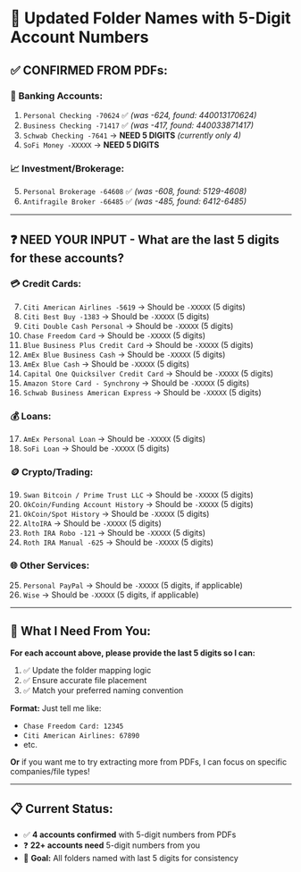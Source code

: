 # 📁 Updated Folder Names with 5-Digit Account Numbers

## ✅ **CONFIRMED FROM PDFs:**

### 🏦 **Banking Accounts:**
1. `Personal Checking -70624` ✅ *(was -624, found: 440013170624)*
2. `Business Checking -71417` ✅ *(was -417, found: 440033871417)*
3. `Schwab Checking -7641` → **NEED 5 DIGITS** *(currently only 4)*
4. `SoFi Money -XXXXX` → **NEED 5 DIGITS**

### 📈 **Investment/Brokerage:**
5. `Personal Brokerage -64608` ✅ *(was -608, found: 5129-4608)*
6. `Antifragile Broker -66485` ✅ *(was -485, found: 6412-6485)*

---

## ❓ **NEED YOUR INPUT - What are the last 5 digits for these accounts?**

### 💳 **Credit Cards:**
7. `Citi American Airlines -5619` → Should be `-XXXXX` (5 digits)
8. `Citi Best Buy -1383` → Should be `-XXXXX` (5 digits)
9. `Citi Double Cash Personal` → Should be `-XXXXX` (5 digits)
10. `Chase Freedom Card` → Should be `-XXXXX` (5 digits)
11. `Blue Business Plus Credit Card` → Should be `-XXXXX` (5 digits)
12. `AmEx Blue Business Cash` → Should be `-XXXXX` (5 digits)
13. `AmEx Blue Cash` → Should be `-XXXXX` (5 digits)
14. `Capital One Quicksilver Credit Card` → Should be `-XXXXX` (5 digits)
15. `Amazon Store Card - Synchrony` → Should be `-XXXXX` (5 digits)
16. `Schwab Business American Express` → Should be `-XXXXX` (5 digits)

### 💰 **Loans:**
17. `AmEx Personal Loan` → Should be `-XXXXX` (5 digits)
18. `SoFi Loan` → Should be `-XXXXX` (5 digits)

### 🪙 **Crypto/Trading:**
19. `Swan Bitcoin / Prime Trust LLC` → Should be `-XXXXX` (5 digits)
20. `OkCoin/Funding Account History` → Should be `-XXXXX` (5 digits)
21. `OkCoin/Spot History` → Should be `-XXXXX` (5 digits)
22. `AltoIRA` → Should be `-XXXXX` (5 digits)
23. `Roth IRA Robo -121` → Should be `-XXXXX` (5 digits)
24. `Roth IRA Manual -625` → Should be `-XXXXX` (5 digits)

### 🌐 **Other Services:**
25. `Personal PayPal` → Should be `-XXXXX` (5 digits, if applicable)
26. `Wise` → Should be `-XXXXX` (5 digits, if applicable)

---

## 🎯 **What I Need From You:**

**For each account above, please provide the last 5 digits so I can:**
1. ✅ Update the folder mapping logic
2. ✅ Ensure accurate file placement
3. ✅ Match your preferred naming convention

**Format:** Just tell me like:
- `Chase Freedom Card: 12345`
- `Citi American Airlines: 67890`
- etc.

**Or** if you want me to try extracting more from PDFs, I can focus on specific companies/file types!

---

## 📋 **Current Status:**
- ✅ **4 accounts confirmed** with 5-digit numbers from PDFs
- ❓ **22+ accounts need** 5-digit numbers from you
- 🎯 **Goal:** All folders named with last 5 digits for consistency
